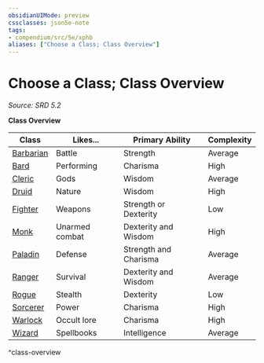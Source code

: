 ```yaml
---
obsidianUIMode: preview
cssclasses: json5e-note
tags:
- compendium/src/5e/xphb
aliases: ["Choose a Class; Class Overview"]
---
```

# Choose a Class; Class Overview
*Source: SRD 5.2* 

**Class Overview**

| Class | Likes... | Primary Ability | Complexity |
|-------|----------|-----------------|------------|
| [Barbarian](compendium/classes/barbarian-xphb.md) | Battle | Strength | Average |
| [Bard](compendium/classes/bard-xphb.md) | Performing | Charisma | High |
| [Cleric](compendium/classes/cleric-xphb.md) | Gods | Wisdom | Average |
| [Druid](compendium/classes/druid-xphb.md) | Nature | Wisdom | High |
| [Fighter](compendium/classes/fighter-xphb.md) | Weapons | Strength or Dexterity | Low |
| [Monk](compendium/classes/monk-xphb.md) | Unarmed combat | Dexterity and Wisdom | High |
| [Paladin](compendium/classes/paladin-xphb.md) | Defense | Strength and Charisma | Average |
| [Ranger](compendium/classes/ranger-xphb.md) | Survival | Dexterity and Wisdom | Average |
| [Rogue](compendium/classes/rogue-xphb.md) | Stealth | Dexterity | Low |
| [Sorcerer](compendium/classes/sorcerer-xphb.md) | Power | Charisma | High |
| [Warlock](compendium/classes/warlock-xphb.md) | Occult lore | Charisma | High |
| [Wizard](compendium/classes/wizard-xphb.md) | Spellbooks | Intelligence | Average |
^class-overview